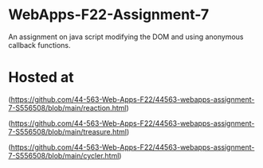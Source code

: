 # WebApps-F22-Assignment-7
An assignment on java script modifying the DOM and using anonymous callback functions.
# Hosted at
(https://github.com/44-563-Web-Apps-F22/44563-webapps-assignment-7-S556508/blob/main/reaction.html)

(https://github.com/44-563-Web-Apps-F22/44563-webapps-assignment-7-S556508/blob/main/treasure.html)

(https://github.com/44-563-Web-Apps-F22/44563-webapps-assignment-7-S556508/blob/main/cycler.html)
